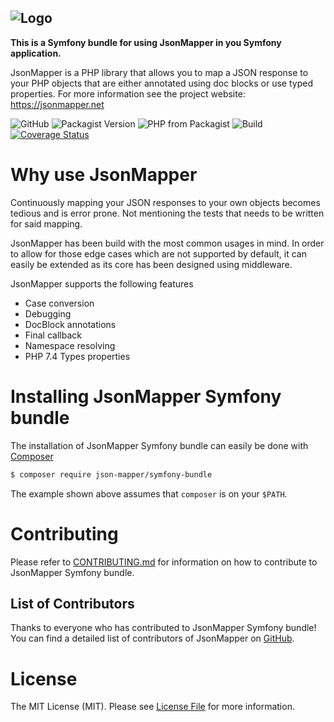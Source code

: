 ![Logo](https://jsonmapper.net/images/jsonmapper.png)
---
**This is a Symfony bundle for using JsonMapper in you Symfony application.** 

JsonMapper is a PHP library that allows you to map a JSON response to your PHP objects that are either annotated using doc blocks or use typed properties.
For more information see the project website: https://jsonmapper.net

![GitHub](https://img.shields.io/github/license/JsonMapper/SymfonyBundle)
![Packagist Version](https://img.shields.io/packagist/v/json-mapper/symfony-bundle)
![PHP from Packagist](https://img.shields.io/packagist/php-v/json-mapper/symfony-bundle)
![Build](https://github.com/JsonMapper/SymfonyBundle/workflows/Build/badge.svg?branch=master)
[![Coverage Status](https://coveralls.io/repos/github/JsonMapper/SymfonyBundle/badge.svg?branch=master)](https://coveralls.io/github/JsonMapper/SymfonyBundle?branch=master)

# Why use JsonMapper
Continuously mapping your JSON responses to your own objects becomes tedious and is error prone. Not mentioning the
tests that needs to be written for said mapping.

JsonMapper has been build with the most common usages in mind. In order to allow for those edge cases which are not 
supported by default, it can easily be extended as its core has been designed using middleware.

JsonMapper supports the following features
 * Case conversion
 * Debugging
 * DocBlock annotations
 * Final callback
 * Namespace resolving
 * PHP 7.4 Types properties
  
# Installing JsonMapper Symfony bundle 
The installation of JsonMapper Symfony bundle can easily be done with [Composer](https://getcomposer.org)
```bash
$ composer require json-mapper/symfony-bundle
```
The example shown above assumes that `composer` is on your `$PATH`.

# Contributing
Please refer to [CONTRIBUTING.md](https://github.com/JsonMapper/SymfonyBundle/blob/master/CONTRIBUTING.md) for information on how to contribute to JsonMapper Symfony bundle.

## List of Contributors
Thanks to everyone who has contributed to JsonMapper Symfony bundle! You can find a detailed list of contributors of JsonMapper on [GitHub](https://github.com/JsonMapper/SymfonyBundle/graphs/contributors).

# License
The MIT License (MIT). Please see [License File](https://github.com/JsonMapper/SymfonyBundle/blob/master/LICENSE) for more information.
